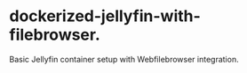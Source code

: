 # dockerized-jellyfin-with-filebrowser.
Basic Jellyfin container setup with Webfilebrowser integration.
